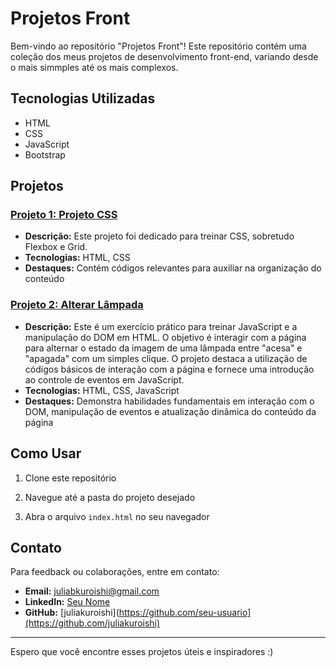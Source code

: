 # Projetos Front

Bem-vindo ao repositório "Projetos Front"! Este repositório contém uma coleção dos meus projetos de desenvolvimento front-end, variando desde o mais simmples até os mais complexos.

## Tecnologias Utilizadas

- HTML
- CSS
- JavaScript
- Bootstrap

## Projetos

### [Projeto 1: Projeto CSS](https://github.com/juliakuroishi/Projetos-Front/tree/6215949a2257ff631600b9831ba1b61d5b2537c9/projeto%20css)
- **Descrição:** Este projeto foi dedicado para treinar CSS, sobretudo Flexbox e Grid.
- **Tecnologias:** HTML, CSS
- **Destaques:** Contém códigos relevantes para auxiliar na organização do conteúdo

### [Projeto 2: Alterar Lâmpada](https://github.com/juliakuroishi/Projetos-Front/tree/main/lampada)
- **Descrição:** Este é um exercício prático para treinar JavaScript e a manipulação do DOM em HTML. O objetivo é interagir com a página para alternar o estado da imagem de uma lâmpada entre "acesa" e "apagada" com um simples clique. O projeto destaca a utilização de códigos básicos de interação com a página e fornece uma introdução ao controle de eventos em JavaScript.
- **Tecnologias:** HTML, CSS, JavaScript
- **Destaques:** Demonstra habilidades fundamentais em interação com o DOM, manipulação de eventos e atualização dinâmica do conteúdo da página


## Como Usar

1. Clone este repositório
   
2. Navegue até a pasta do projeto desejado
   
3. Abra o arquivo `index.html` no seu navegador

## Contato

Para feedback ou colaborações, entre em contato:

- **Email:** juliabkuroishi@gmail.com
- **LinkedIn:** [Seu Nome](https://www.linkedin.com/in/julia-kuroishi-244bb0248)
- **GitHub:** [juliakuroishi](https://github.com/seu-usuario](https://github.com/juliakuroishi)

---

Espero que você encontre esses projetos úteis e inspiradores :) 

